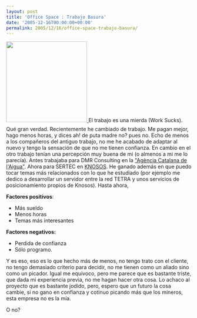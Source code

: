 ```yaml
---
layout: post
title: 'Office Space : Trabajo Basura'
date: '2005-12-16T00:00:00+00:00'
permalink: 2005/12/16/office-space-trabajo-basura/
---
```

<a href="http://www.imdb.com/title/tt0151804/"><img alt="" border="0" src="http://www.mvps.org/st-software/Movie_Collection/images/10930f.jpg" style="display:floating; margin:0px auto 10px; text-align:center;cursor:pointer; cursor:hand;width: 220px;"/></a><a href="http://www.imdb.com/title/tt0151804/">
</a>
El trabajo es una mierda (Work Sucks).
Qu&#233; gran verdad. Recientemente he cambiado de trabajo. Me pagan mejor, hago menos horas, y dices ah! de puta madre no? pues no. Echo de menos a los compa&#241;eros del antiguo trabajo, no me he acabado de adaptar al nuevo y tengo la sensaci&#243;n de que no me tienen confianza. En cambio en el otro trabajo ten&#237;an una percepci&#243;n muy buena de mi (o almenos a mi me lo parec&#237;a).
Antes trabajaba para DMR Consulting en la <a href="http://mediambient.gencat.net/aca/ca/inici.jsp">"Ag&#232;ncia Catalana de l'Aigua"</a>. Ahora para SERTEC en <a href="http://www.knosos.es">KNOSOS</a>. He ganado adem&#225;s en que puedo tocar temas m&#225;s relacionados con lo que he estudiado (por ejemplo me dedico a desarrollar un servidor entre la red TETRA y unos servicios de posicionamiento propios de Knosos).
Hasta ahora,

<strong>Factores positivos</strong>:
- M&#225;s sueldo
- Menos horas
- Temas m&#225;s interesantes

<strong>Factores negativos:</strong>
- Perdida de confianza
- S&#243;lo programo.

Y es eso, eso es lo que hecho m&#225;s de menos, no tengo trato con el cliente, no tengo demasiado criterio para decidir, no me tienen como un aliado sino como un picador. Igual me equivoco, pero me parece que es bastante triste, que dada mi experiencia previa, no me hagan hacer otra cosa. Lo achaco al proyecto que es bastante jodido, pero, espero que un futuro la cosa cambie, si no gano en confianza y cotinuo picando m&#225;s que los mineros, esta empresa no es la m&#237;a.

O no?
